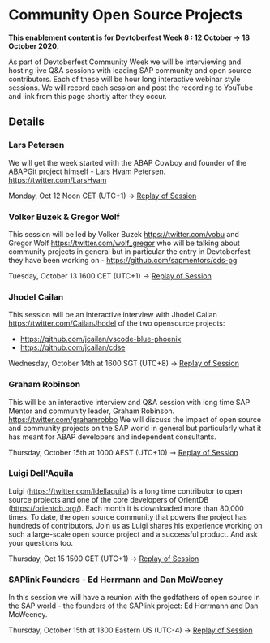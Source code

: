 # Community Open Source Projects

**This enablement content is for Devtoberfest Week 8 : 12 October → 18 October 2020.**

As part of Devtoberfest Community Week we will be interviewing and hosting live Q&A sessions with leading SAP community and open source contributors.  Each of these will be hour long interactive webinar style sessions.  We will record each session and post the recording to YouTube and link from this page shortly after they occur.

## Details

### Lars Petersen

We will get the week started with the ABAP Cowboy and founder of the ABAPGit project himself - Lars Hvam Petersen. https://twitter.com/LarsHvam

Monday, Oct 12 Noon CET (UTC+1) → [Replay of Session](https://youtu.be/UH9LekiYY5g)

### Volker Buzek & Gregor Wolf

This session will be led by Volker Buzek https://twitter.com/vobu and Gregor Wolf https://twitter.com/wolf_gregor who will be talking about community projects in general but in particular the entry in Devtoberfest they have been working on - https://github.com/sapmentors/cds-pg

Tuesday, October 13 1600 CET (UTC+1) → [Replay of Session](https://youtu.be/b9sPczwYN5Q) 

### Jhodel Cailan

This session will be an interactive interview with Jhodel Cailan https://twitter.com/CailanJhodel of the two opensource projects:

- https://github.com/jcailan/vscode-blue-phoenix
- https://github.com/jcailan/cdse
  
Wednesday, October 14th at 1600 SGT (UTC+8) → [Replay of Session](https://youtu.be/lI7Fdy_XHUk)

### Graham Robinson

This will be an interactive interview and Q&A session with long time SAP Mentor and community leader, Graham Robinson. https://twitter.com/grahamrobbo We will discuss the impact of open source and community projects on the SAP world in general but particularly what it has meant for ABAP developers and independent consultants.

Thursday, October 15th at 1000 AEST (UTC+10) → [Replay of Session](https://www.youtube.com/watch?v=j9HaNYHmgt0) 

### Luigi Dell'Aquila

Luigi (https://twitter.com/ldellaquila) is a long time contributor to open source projects and one of the core developers of OrientDB (https://orientdb.org/). Each month it is downloaded more than 80,000 times. To date, the open source community that powers the project has hundreds of contributors. 
Join us as Luigi shares his experience working on such a large-scale open source project and a successful product. And ask your questions too.

Thursday, Oct 15 1500 CET (UTC+1) → [Replay of Session](https://youtu.be/wwWzq-cRgds)

### SAPlink Founders - Ed Herrmann and Dan McWeeney

In this session we will have a reunion with the godfathers of open source in the SAP world - the founders of the SAPlink project: Ed Herrmann and Dan McWeeney.

Thursday, October 15th at 1300 Eastern US (UTC-4) → [Replay of Session](https://youtu.be/vaEQc52tBCQ) 
